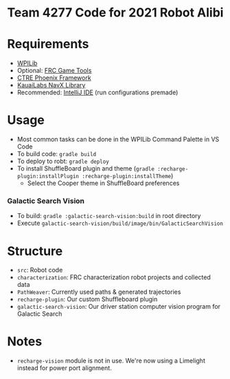# Team 4277 Code for 2021 Robot Alibi

# Requirements
- [WPILib](https://github.com/wpilibsuite/allwpilib/releases)
- Optional: [FRC Game Tools](https://docs.wpilib.org/en/stable/docs/zero-to-robot/step-2/frc-game-tools.html)
- [CTRE Phoenix Framework](https://github.com/CrossTheRoadElec/Phoenix-Releases/releases)
- [KauaiLabs NavX Library](https://pdocs.kauailabs.com/navx-mxp/software/roborio-libraries/java/)
- Recommended: [IntelliJ IDE](https://www.jetbrains.com/idea/download/) (run configurations premade)    

# Usage
- Most common tasks can be done in the WPILib Command Palette in VS Code
- To build code: `gradle build`
- To deploy to robt: `gradle deploy`
- To install ShuffleBoard plugin and theme (`gradle :recharge-plugin:installPlugin :recharge-plugin:installTheme`)
  - Select the Cooper theme in ShuffleBoard preferences
  
### Galactic Search Vision
- To build: `gradle :galactic-search-vision:build` in root directory
- Execute `galactic-search-vision/build/image/bin/GalacticSearchVision`

# Structure
- `src`: Robot code
- `characterization`: FRC characterization robot projects and collected data
- `PathWeaver`: Currently used paths & generated trajectories
- `recharge-plugin`: Our custom Shuffleboard plugin
- `galactic-search-vision`: Our driver station computer vision program for Galactic Search

# Notes
- `recharge-vision` module is not in use. We're now using a Limelight instead for power port alignment.